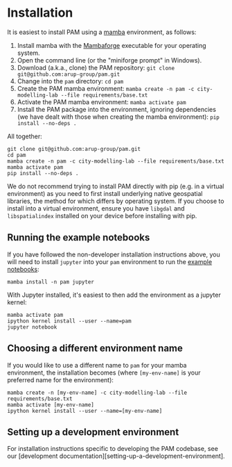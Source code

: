 
# Installation

It is easiest to install PAM using a [mamba](https://mamba.readthedocs.io/en/latest/index.html) environment, as follows:

1. Install mamba with the [Mambaforge](https://github.com/conda-forge/miniforge#mambaforge) executable for your operating system.
2. Open the command line (or the "miniforge prompt" in Windows).
3. Download (a.k.a., clone) the PAM repository: `git clone git@github.com:arup-group/pam.git`
4. Change into the `pam` directory: `cd pam`
5. Create the PAM mamba environment: `mamba create -n pam -c city-modelling-lab --file requirements/base.txt`
6. Activate the PAM mamba environment: `mamba activate pam`
7. Install the PAM package into the environment, ignoring dependencies (we have dealt with those when creating the mamba environment): `pip install --no-deps .`

All together:

``` shell
git clone git@github.com:arup-group/pam.git
cd pam
mamba create -n pam -c city-modelling-lab --file requirements/base.txt
mamba activate pam
pip install --no-deps .
```

We do not recommend trying to install PAM directly with pip (e.g. in a virtual environment) as you need to first install underlying native geospatial libraries, the method for which differs by operating system.
If you choose to install into a virtual environment, ensure you have `libgdal` and `libspatialindex` installed on your device before installing with pip. 

## Running the example notebooks
If you have followed the non-developer installation instructions above, you will need to install `jupyter` into your `pam` environment to run the [example notebooks](https://github.com/arup-group/pam/tree/main/examples):

``` shell
mamba install -n pam jupyter
```

With Jupyter installed, it's easiest to then add the environment as a jupyter kernel: 

``` shell
mamba activate pam
ipython kernel install --user --name=pam
jupyter notebook
```

## Choosing a different environment name
If you would like to use a different name to `pam` for your mamba environment, the installation becomes (where `[my-env-name]` is your preferred name for the environment):

``` shell
mamba create -n [my-env-name] -c city-modelling-lab --file requirements/base.txt
mamba activate [my-env-name]
ipython kernel install --user --name=[my-env-name]
```

## Setting up a development environment

For installation instructions specific to developing the PAM codebase, see our [development documentation][setting-up-a-development-environment].
